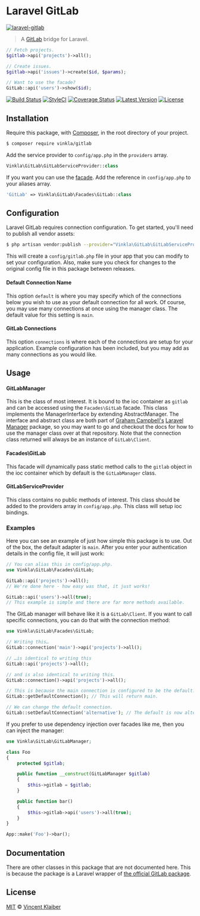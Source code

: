 # Laravel GitLab

[![laravel-gitlab](https://cloud.githubusercontent.com/assets/499192/24038988/ed13ea72-0b03-11e7-9068-ad06ba660a72.png)](https://about.gitlab.com)

> A [GitLab](https://github.com/m4tthumphrey/php-gitlab-api) bridge for Laravel.

```php
// Fetch projects.
$gitlab->api('projects')->all();

// Create issues.
$gitlab->api('issues')->create($id, $params);

// Want to use the facade?
GitLab::api('users')->show($id);
```

[![Build Status](https://img.shields.io/travis/vinkla/laravel-gitlab/master.svg?style=flat)](https://travis-ci.org/vinkla/laravel-gitlab)
[![StyleCI](https://styleci.io/repos/32235069/shield?style=flat)](https://styleci.io/repos/32235069)
[![Coverage Status](https://img.shields.io/codecov/c/github/vinkla/laravel-gitlab.svg?style=flat)](https://codecov.io/github/vinkla/laravel-gitlab)
[![Latest Version](https://img.shields.io/github/release/vinkla/gitlab.svg?style=flat)](https://github.com/vinkla/gitlab/releases)
[![License](https://img.shields.io/packagist/l/vinkla/gitlab.svg?style=flat)](https://packagist.org/packages/vinkla/gitlab)

## Installation

Require this package, with [Composer](https://getcomposer.org/), in the root directory of your project.

```bash
$ composer require vinkla/gitlab
```

Add the service provider to `config/app.php` in the `providers` array.

```php
Vinkla\GitLab\GitLabServiceProvider::class
```

If you want you can use the [facade](http://laravel.com/docs/facades). Add the reference in `config/app.php` to your aliases array.

```php
'GitLab' => Vinkla\GitLab\Facades\GitLab::class
```

## Configuration

Laravel GitLab requires connection configuration. To get started, you'll need to publish all vendor assets:

```bash
$ php artisan vendor:publish --provider="Vinkla\GitLab\GitLabServiceProvider"
```

This will create a `config/gitlab.php` file in your app that you can modify to set your configuration. Also, make sure you check for changes to the original config file in this package between releases.

#### Default Connection Name

This option `default` is where you may specify which of the connections below you wish to use as your default connection for all work. Of course, you may use many connections at once using the manager class. The default value for this setting is `main`.

#### GitLab Connections

This option `connections` is where each of the connections are setup for your application. Example configuration has been included, but you may add as many connections as you would like.

## Usage

#### GitLabManager

This is the class of most interest. It is bound to the ioc container as `gitlab` and can be accessed using the `Facades\GitLab` facade. This class implements the ManagerInterface by extending AbstractManager. The interface and abstract class are both part of [Graham Campbell's](https://github.com/GrahamCampbell) [Laravel Manager](https://github.com/GrahamCampbell/Laravel-Manager) package, so you may want to go and checkout the docs for how to use the manager class over at that repository. Note that the connection class returned will always be an instance of `GitLab\Client`.

#### Facades\GitLab

This facade will dynamically pass static method calls to the `gitlab` object in the ioc container which by default is the `GitLabManager` class.

#### GitLabServiceProvider

This class contains no public methods of interest. This class should be added to the providers array in `config/app.php`. This class will setup ioc bindings.

### Examples

Here you can see an example of just how simple this package is to use. Out of the box, the default adapter is `main`. After you enter your authentication details in the config file, it will just work:

```php
// You can alias this in config/app.php.
use Vinkla\GitLab\Facades\GitLab;

GitLab::api('projects')->all();
// We're done here - how easy was that, it just works!

GitLab::api('users')->all(true);
// This example is simple and there are far more methods available.
```

The GitLab manager will behave like it is a `GitLab\Client`. If you want to call specific connections, you can do that with the connection method:

```php
use Vinkla\GitLab\Facades\GitLab;

// Writing this…
GitLab::connection('main')->api('projects')->all();

// …is identical to writing this
GitLab::api('projects')->all();

// and is also identical to writing this.
GitLab::connection()->api('projects')->all();

// This is because the main connection is configured to be the default.
GitLab::getDefaultConnection(); // This will return main.

// We can change the default connection.
GitLab::setDefaultConnection('alternative'); // The default is now alternative.
```

If you prefer to use dependency injection over facades like me, then you can inject the manager:

```php
use Vinkla\GitLab\GitLabManager;

class Foo
{
	protected $gitlab;

	public function __construct(GitLabManager $gitlab)
	{
		$this->gitlab = $gitlab;
	}

	public function bar()
	{
		$this->gitlab->api('users')->all(true);
	}
}

App::make('Foo')->bar();
```

## Documentation

There are other classes in this package that are not documented here. This is because the package is a Laravel wrapper of [the official GitLab package](https://github.com/m4tthumphrey/php-gitlab-api).

## License

[MIT](LICENSE) © [Vincent Klaiber](https://vinkla.com)

